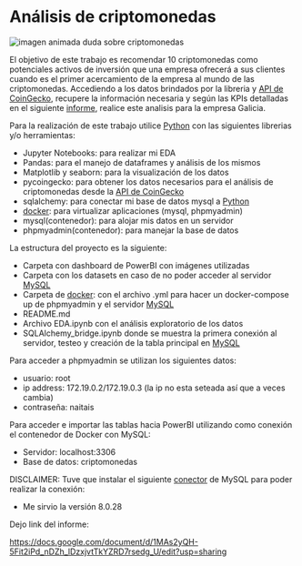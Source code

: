  # Análisis de criptomonedas

![imagen animada duda sobre criptomonedas](https://assets.bitdegree.org/crypto/storage/media/types-of-cryptocurrency-1.o.png)

El objetivo de este trabajo es recomendar 10 criptomonedas como potenciales activos de inversión que una empresa ofrecerá a sus clientes cuando es el primer acercamiento de la empresa al mundo de las criptomonedas. Accediendo a los datos brindados por la libreria y [API de CoinGecko](https://www.coingecko.com/es/api "Title Tooltip"), recupere la información necesaria y según las KPIs detalladas en el siguiente [informe](https://docs.google.com/document/d/1MAs2yQH-5Fit2iPd_nDZh_lDzxjvtTkYZRD7rsedg_U/edit?usp=sharing "Informe del análisis para la Empresa Galicia"), realice este analisis para la empresa Galicia.


Para la realización de este trabajo utilice [Python](https://www.python.org "Sitio oficial de Python") con las siguientes librerias y/o herramientas:


* Jupyter Notebooks: para realizar mi EDA
* Pandas: para el manejo de dataframes y análisis de los mismos
* Matplotlib y seaborn: para la visualización de los datos
* pycoingecko: para obtener los datos necesarios para el análisis de criptomonedas desde la [API de CoinGecko](https://www.coingecko.com/es/api "Title Tooltip")
* sqlalchemy: para conectar mi base de datos mysql a [Python](https://www.python.org "Sitio oficial de Python")
* [docker](https://www.docker.com "Sitio oficial de Docker"): para virtualizar aplicaciones (mysql, phpmyadmin)
* mysql(contenedor): para alojar mis datos en un servidor
* phpmyadmin(contenedor): para manejar la base de datos


La estructura del proyecto es la siguiente:


* Carpeta con dashboard de PowerBI con imágenes utilizadas
* Carpeta con los datasets en caso de no poder acceder al servidor [MySQL](https://www.mysql.com "Sitio oficial de MySQL")
* Carpeta de [docker](https://www.docker.com "Sitio oficial de Docker"): con el archivo .yml para hacer un docker-compose up de phpmyadmin y el servidor [MySQL](https://www.mysql.com "Sitio oficial de MySQL")
* README.md
* Archivo EDA.ipynb con el análisis exploratorio de los datos
* SQLAlchemy_bridge.ipynb donde se muestra la primera conexión al servidor, testeo y creación de la tabla principal en   [MySQL](https://www.mysql.com "Sitio oficial de MySQL")

Para acceder a phpmyadmin se utilizan los siguientes datos:

* usuario: root
* ip address: 172.19.0.2/172.19.0.3 (la ip no esta seteada así que a veces cambia)
* contraseña: naitais

Para acceder e importar las tablas hacia PowerBI utilizando como conexión el contenedor de Docker con MySQL:

* Servidor: localhost:3306
* Base de datos: criptomonedas


DISCLAIMER: Tuve que instalar el siguiente [conector](https://downloads.mysql.com/archives/c-net/ "Conector para MySQL") de MySQL para poder realizar la conexión:
* Me sirvio la versión 8.0.28

Dejo link del informe:

https://docs.google.com/document/d/1MAs2yQH-5Fit2iPd_nDZh_lDzxjvtTkYZRD7rsedg_U/edit?usp=sharing



